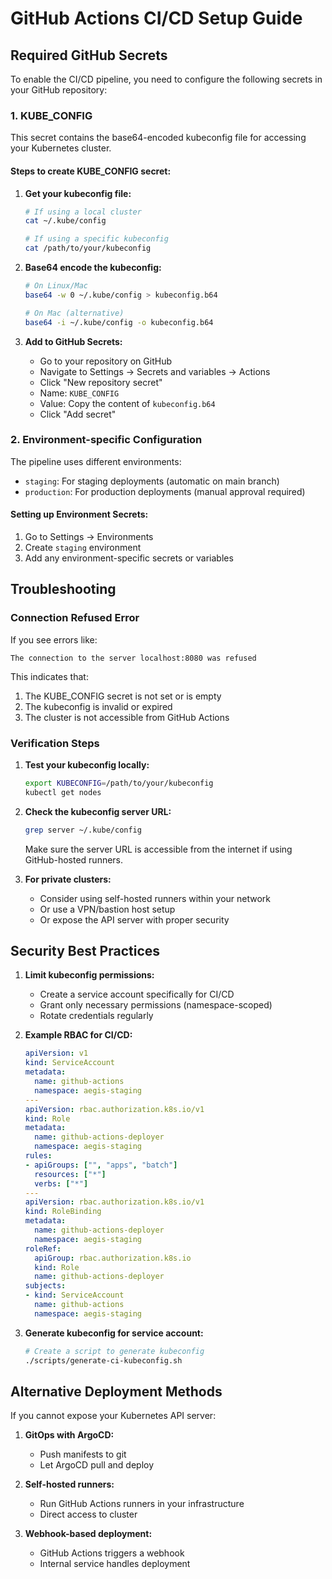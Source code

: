 # GitHub Actions CI/CD Setup Guide

## Required GitHub Secrets

To enable the CI/CD pipeline, you need to configure the following secrets in your GitHub repository:

### 1. KUBE_CONFIG

This secret contains the base64-encoded kubeconfig file for accessing your Kubernetes cluster.

#### Steps to create KUBE_CONFIG secret:

1. **Get your kubeconfig file:**
   ```bash
   # If using a local cluster
   cat ~/.kube/config

   # If using a specific kubeconfig
   cat /path/to/your/kubeconfig
   ```

2. **Base64 encode the kubeconfig:**
   ```bash
   # On Linux/Mac
   base64 -w 0 ~/.kube/config > kubeconfig.b64

   # On Mac (alternative)
   base64 -i ~/.kube/config -o kubeconfig.b64
   ```

3. **Add to GitHub Secrets:**
   - Go to your repository on GitHub
   - Navigate to Settings → Secrets and variables → Actions
   - Click "New repository secret"
   - Name: `KUBE_CONFIG`
   - Value: Copy the content of `kubeconfig.b64`
   - Click "Add secret"

### 2. Environment-specific Configuration

The pipeline uses different environments:
- `staging`: For staging deployments (automatic on main branch)
- `production`: For production deployments (manual approval required)

#### Setting up Environment Secrets:

1. Go to Settings → Environments
2. Create `staging` environment
3. Add any environment-specific secrets or variables

## Troubleshooting

### Connection Refused Error

If you see errors like:
```
The connection to the server localhost:8080 was refused
```

This indicates that:
1. The KUBE_CONFIG secret is not set or is empty
2. The kubeconfig is invalid or expired
3. The cluster is not accessible from GitHub Actions

### Verification Steps

1. **Test your kubeconfig locally:**
   ```bash
   export KUBECONFIG=/path/to/your/kubeconfig
   kubectl get nodes
   ```

2. **Check the kubeconfig server URL:**
   ```bash
   grep server ~/.kube/config
   ```
   Make sure the server URL is accessible from the internet if using GitHub-hosted runners.

3. **For private clusters:**
   - Consider using self-hosted runners within your network
   - Or use a VPN/bastion host setup
   - Or expose the API server with proper security

## Security Best Practices

1. **Limit kubeconfig permissions:**
   - Create a service account specifically for CI/CD
   - Grant only necessary permissions (namespace-scoped)
   - Rotate credentials regularly

2. **Example RBAC for CI/CD:**
   ```yaml
   apiVersion: v1
   kind: ServiceAccount
   metadata:
     name: github-actions
     namespace: aegis-staging
   ---
   apiVersion: rbac.authorization.k8s.io/v1
   kind: Role
   metadata:
     name: github-actions-deployer
     namespace: aegis-staging
   rules:
   - apiGroups: ["", "apps", "batch"]
     resources: ["*"]
     verbs: ["*"]
   ---
   apiVersion: rbac.authorization.k8s.io/v1
   kind: RoleBinding
   metadata:
     name: github-actions-deployer
     namespace: aegis-staging
   roleRef:
     apiGroup: rbac.authorization.k8s.io
     kind: Role
     name: github-actions-deployer
   subjects:
   - kind: ServiceAccount
     name: github-actions
     namespace: aegis-staging
   ```

3. **Generate kubeconfig for service account:**
   ```bash
   # Create a script to generate kubeconfig
   ./scripts/generate-ci-kubeconfig.sh
   ```

## Alternative Deployment Methods

If you cannot expose your Kubernetes API server:

1. **GitOps with ArgoCD:**
   - Push manifests to git
   - Let ArgoCD pull and deploy

2. **Self-hosted runners:**
   - Run GitHub Actions runners in your infrastructure
   - Direct access to cluster

3. **Webhook-based deployment:**
   - GitHub Actions triggers a webhook
   - Internal service handles deployment
